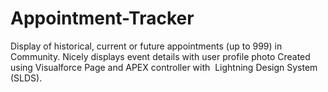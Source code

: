# Appointment-Tracker
Display of historical, current or future appointments (up to 999) in Community. 
Nicely displays event details with user profile photo Created using Visualforce Page and APEX controller with  Lightning Design System (SLDS).
